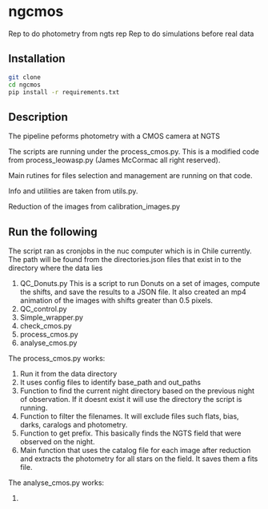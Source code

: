 # ngcmos
Rep to do photometry from ngts rep 
Rep to do simulations before real data

## Installation
```bash
git clone
cd ngcmos
pip install -r requirements.txt
```

## Description

The pipeline peforms photometry with a CMOS camera at NGTS

The scripts are running under the process_cmos.py. This is a modified code from process_leowasp.py (James McCormac all right reserved).

Main rutines for files selection and management are running on that code.

Info and utilities are taken from utils.py. 

Reduction of the images from calibration_images.py

## Run the following
The script ran as cronjobs in the nuc computer which is in Chile currently. The path will be found from the directories.json files that exist in to the directory where the data lies


1) QC_Donuts.py
   This is a script to run Donuts on a set of images, compute the shifts, and save the results to a JSON file.
   It also created an mp4 animation of the images with shifts greater than 0.5 pixels.
3) QC_control.py
4) Simple_wrapper.py
5) check_cmos.py
6) process_cmos.py
7) analyse_cmos.py

The process_cmos.py works:

1) Run it from the data directory
2) It uses config files to identify base_path and out_paths
3) Function to find the current night directory based on the previous night of observation. If it doesnt exist it will use the directory the script is running.
4) Function to filter the filenames. It will exclude files such flats, bias, darks, caralogs and photometry.
5) Function to get prefix. This basically finds the NGTS field that were observed on the night.
6) Main function that uses the catalog file for each image after reduction and extracts the photometry for all stars on the field. It saves them a fits file.


The analyse_cmos.py works:

1) 

